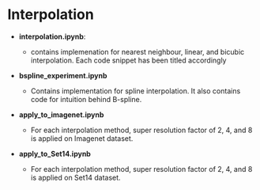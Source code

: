 # Interpolation

- **interpolation.ipynb**:
    - contains implemenation for nearest neighbour, linear, and bicubic interpolation. Each code snippet has been titled accordingly

- **bspline_experiment.ipynb**
    - Contains implementation for spline interpolation. It also contains code for intuition behind B-spline.

- **apply_to_imagenet.ipynb**
    - For each interpolation method, super resolution factor of 2, 4, and 8 is applied on Imagenet dataset.

- **apply_to_Set14.ipynb**
    - For each interpolation method, super resolution factor of 2, 4, and 8 is applied on Set14 dataset. 